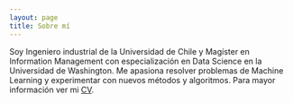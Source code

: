 ```yaml
---
layout: page
title: Sobre mí
---
```


Soy Ingeniero industrial de la Universidad de Chile y Magíster en Information Management con especialización en Data Science en la Universidad de Washington. Me apasiona resolver problemas de Machine Learning y experimentar con nuevos métodos y algoritmos. Para mayor información ver mi [CV](https://www.google.com).